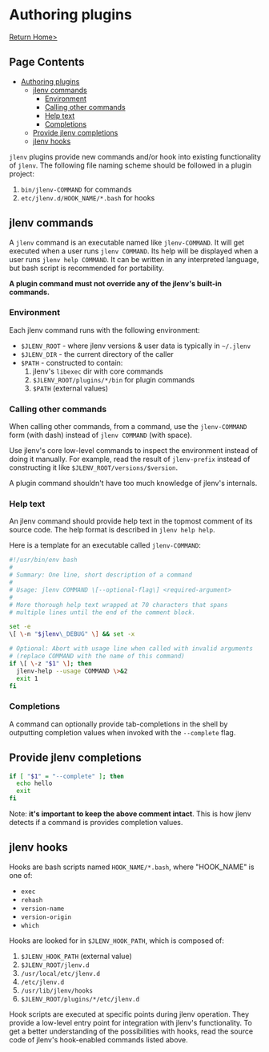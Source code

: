 # Authoring plugins

[Return Home>](/jlenv/)

## Page Contents

* [Authoring plugins](#authoring-plugins)
  * [jlenv commands](#jlenv-commands)
    * [Environment](#environment)
    * [Calling other commands](#calling-other-commands)
    * [Help text](#help-text)
    * [Completions](#completions)
  * [Provide jlenv completions](#provide-jlenv-completions)
  * [jlenv hooks](#jlenv-hooks)
  
`jlenv` plugins provide new commands and/or hook into existing functionality of
`jlenv`. The following file naming scheme should be followed in a plugin project:

1. `bin/jlenv-COMMAND` for commands
1. `etc/jlenv.d/HOOK_NAME/*.bash` for hooks

## jlenv commands

A `jlenv` command is an executable named like `jlenv-COMMAND`. It will get
executed when a user runs `jlenv COMMAND`.
Its help will be displayed when a user runs `jlenv help COMMAND`.
It can be written in any interpreted language, but bash script is recommended
for portability.

**A plugin command must not override any of the jlenv's built-in commands.**

### Environment

Each jlenv command runs with the following environment:

* `$JLENV_ROOT` - where jlenv versions & user data is typically in `~/.jlenv`
* `$JLENV_DIR` - the current directory of the caller
* `$PATH` - constructed to contain:
  1. jlenv's `libexec` dir with core commands
  2. `$JLENV_ROOT/plugins/*/bin` for plugin commands
  3. `$PATH` (external values)

### Calling other commands

When calling other commands, from a command, use the `jlenv-COMMAND` form
(with dash) instead of `jlenv COMMAND` (with space).

Use jlenv's core low-level commands to inspect the environment instead of doing
it manually.
For example, read the result of `jlenv-prefix` instead of constructing it
like `$JLENV_ROOT/versions/$version`.

A plugin command shouldn't have too much knowledge of jlenv's internals.

### Help text

An jlenv command should provide help text in the topmost comment of its source
code.
The help format is described in `jlenv help help`.

Here is a template for an executable called `jlenv-COMMAND`:

```bash
#!/usr/bin/env bash
#
# Summary: One line, short description of a command
#
# Usage: jlenv COMMAND \[--optional-flag\] <required-argument>
#
# More thorough help text wrapped at 70 characters that spans
# multiple lines until the end of the comment block.

set -e
\[ \-n "$jlenv\_DEBUG" \] && set -x

# Optional: Abort with usage line when called with invalid arguments
# (replace COMMAND with the name of this command)
if \[ \-z "$1" \]; then
  jlenv-help --usage COMMAND \>&2
  exit 1
fi
```

### Completions

A command can optionally provide tab-completions in the shell by outputting
completion values when invoked with the `--complete` flag.

## Provide jlenv completions

```bash
if [ "$1" = "--complete" ]; then
  echo hello
  exit
fi
```

Note: **it's important to keep the above comment intact**.
This is how jlenv detects if a command is provides completion values.

## jlenv hooks

Hooks are bash scripts named `HOOK_NAME/*.bash`, where "HOOK\_NAME" is one of:

* `exec`
* `rehash`
* `version-name`
* `version-origin`
* `which`

Hooks are looked for in `$JLENV_HOOK_PATH`, which is composed of:

1. `$JLENV_HOOK_PATH` (external value)
1. `$JLENV_ROOT/jlenv.d`
1. `/usr/local/etc/jlenv.d`
1. `/etc/jlenv.d`
1. `/usr/lib/jlenv/hooks`
1. `$JLENV_ROOT/plugins/*/etc/jlenv.d`

Hook scripts are executed at specific points during jlenv operation.
They provide a low-level entry point for integration with jlenv's functionality.
To get a better understanding of the possibilities with hooks, read the source
code of jlenv's hook-enabled commands listed above.
